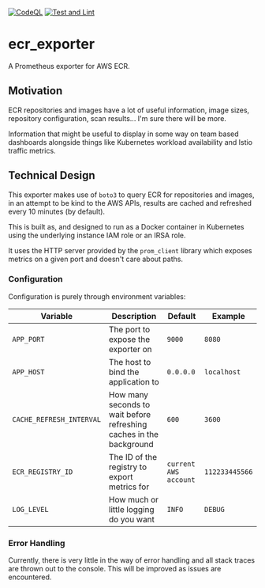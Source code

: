 [![CodeQL](https://github.com/aws-exporters/ecr/actions/workflows/codeql-analysis.yml/badge.svg)](https://github.com/aws-exporters/ecr/actions/workflows/codeql-analysis.yml)
[![Test and Lint](https://github.com/aws-exporters/ecr/actions/workflows/test-and-lint.yaml/badge.svg)](https://github.com/aws-exporters/ecr/actions/workflows/test-and-lint.yaml)

# ecr_exporter
A Prometheus exporter for AWS ECR.

## Motivation
ECR repositories and images have a lot of useful information, image sizes, repository
configuration, scan results... I'm sure there will be more.

Information that might be useful to display in some way on team based dashboards
alongside things like Kubernetes workload availability and Istio traffic metrics.

## Technical Design
This exporter makes use of `boto3` to query ECR for repositories and images, in
an attempt to be kind to the AWS APIs, results are cached and refreshed every
10 minutes (by default).

This is built as, and designed to run as a Docker container in Kubernetes using
the underlying instance IAM role or an IRSA role.

It uses the HTTP server provided by the `prom_client` library which exposes metrics
on a given port and doesn't care about paths.

### Configuration
Configuration is purely through environment variables:

| Variable | Description | Default | Example |
| -------- | ----------- | ------- | ------- |
| `APP_PORT` | The port to expose the exporter on | `9000` | `8080` |
| `APP_HOST` | The host to bind the application to | `0.0.0.0` | `localhost` |
| `CACHE_REFRESH_INTERVAL` | How many seconds to wait before refreshing caches in the background | `600` | `3600` |
| `ECR_REGISTRY_ID` | The ID of the registry to export metrics for | `current AWS account` | `112233445566` |
| `LOG_LEVEL` | How much or little logging do you want | `INFO` | `DEBUG` |

### Error Handling
Currently, there is very little in the way of error handling and all stack traces
are thrown out to the console. This will be improved as issues are encountered.